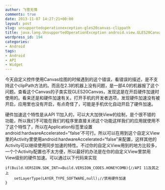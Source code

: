```yaml
---
author: 飞雪无情
comments: true
date: 2013-11-07 14:27:21+00:00
layout: post
slug: unsupportedoperationexception-gles20canvas-clippath
title: java.lang.UnsupportedOperationException android.view.GLES20Canvas.clipPath
wordpress_id: 194
categories:
- Android
tags:
- Android
- API
- Widget
---
```


今天自定义控件使用Canvas绘图的时候遇到的这个错误，看错误的描述，是不支持这个clipPath方法的。而且在2.3的机器上没有问题，是一部4.0的机器报了这个问题。查看这个Canvas的子类实现GLES20Canvas，发现这是在开启硬件加速时使用的。看来还是和硬件加速有关。打开手机的开发者选项，发现硬件加速没有被开启，应用里也没有开启，有点奇怪了，可能是手机优化自动开启了硬件加速。

硬件加速这个特性是从API 11加入的，可以大大加快View的绘制，是个很不错的功能，所以我们不可能在我们的程序里直接关闭这个功能这样我们的应用就使用不了这个特性了，所以在Application标签里设置android:hardwareAccelerated="false'不可行。所以可以在用到这个自定义View里的Activity里使用android:hardwareAccelerated=“false”来配置，这样其他的Activity可以继续使用同步加速的特性。不过你的自定义View用到的地方比较多，一个个Activity配置也不太方便，所以最好的办法是在你的自定义View里禁用View级别的硬件加速。可以通过以下代码来实现

    
    if(Build.VERSION.SDK_INT>=Build.VERSION_CODES.HONEYCOMB){//API 11及其之上
        setLayerType(LAYER_TYPE_SOFTWARE,null);//禁用硬件加速
    }




